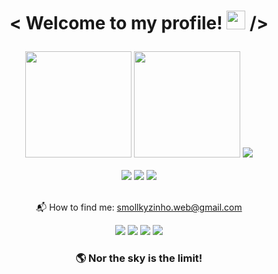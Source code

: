 <h1 align='center'>
 
< Welcome to my profile! <img src="https://raw.githubusercontent.com/iampavangandhi/iampavangandhi/master/gifs/Hi.gif" width="30px"> />
</h1>

 <div align="center">
  <img height="170em" src="https://github-readme-stats.vercel.app/api?username=Smollky7&show_icons=true&theme=midnight-purple&include_all_commits=true&count_private=true,contribs&bg_color=00000000"/>
  <img height="170em" src="https://github-readme-stats.vercel.app/api/top-langs/?username=Smollky7&layout=compact&langs_count=7&theme=midnight-purple,contribs&bg_color=00000000"/>
  <img src ="https://github-readme-streak-stats.herokuapp.com?user=Smollky7&theme=midnight-purple&hide_border=true&background=FFFFFF00">
</div>

<br>

<div align="center">
 <img src="https://badges.pufler.dev/visits/Smollky7/Smollky7"/>
 <img src="https://badges.pufler.dev/repos/Smollky7"/>
 <img src="https://badges.pufler.dev/commits/monthly/Smollky7" />
</div>


 <br>
<div> <p align='center'>
  📬 How to find me: <a href='mailto:smollkyzinho.web@gmail.com'>smollkyzinho.web@gmail.com</a>
</div>
 
  <div align="center">
 <a target="_blank" href="https://instagram.com/smollky7" rel="external"><img src="https://img.shields.io/badge/Instagram-E4405F?style=for-the-badge&logo=instagram&logoColor=white"></a>
  <a target="_blank" href="https://twitter.com/Smollky7" rel="external"><img src="https://img.shields.io/badge/Twitter-1DA1F2?style=for-the-badge&logo=twitter&logoColor=white"></a>
  <a target="_blank" href="https://open.spotify.com/user/3yd0h5mhvxz26lnaronbydwgv?si=rdzptMbYTuORYMA89iyT4Q" rel="external"><img src="https://img.shields.io/badge/Spotify-1ED760?&style=for-the-badge&logo=spotify&logoColor=white"></a>
  <a target="_blank" href="https://discord.com/invite/nnruttzJB6https://discord.com/invite/nnruttzJB6" rel="external"><img src="https://img.shields.io/badge/Discord-7289DA?style=for-the-badge&logo=discord&logoColor=white"></a>
 </div>
 
</div>
   
  <h3 align='center'>
  🌎 Nor the sky is the limit!
</h3>
